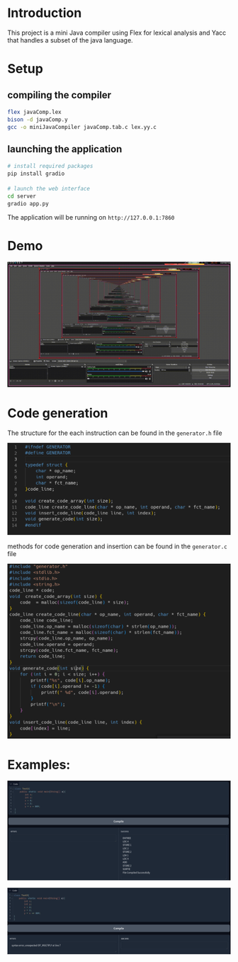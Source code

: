 
# Introduction

This project is a mini Java compiler using Flex for lexical analysis and Yacc that handles a subset of the java language.


# Setup
## compiling the compiler
```sh
flex javaComp.lex
bison -d javaComp.y  
gcc -o miniJavaCompiler javaComp.tab.c lex.yy.c
```
## launching the application

```sh
# install required packages
pip install gradio

# launch the web interface
cd server
gradio app.py
```

The application will be running on `http://127.0.0.1:7860`
  


# Demo
<p align="center">
  <img src="screenshots/demo.gif" alt="animated" />
</p>

# Code generation

The structure for the each instruction can be found in the `generator.h` file

![](screenshots/generate.h.png)

methods for code generation and insertion can be found in the `generator.c` file

![](screenshots/generate.c.png)



# Examples:
![](screenshots/3.png)

    
      

![](screenshots/4.png)





